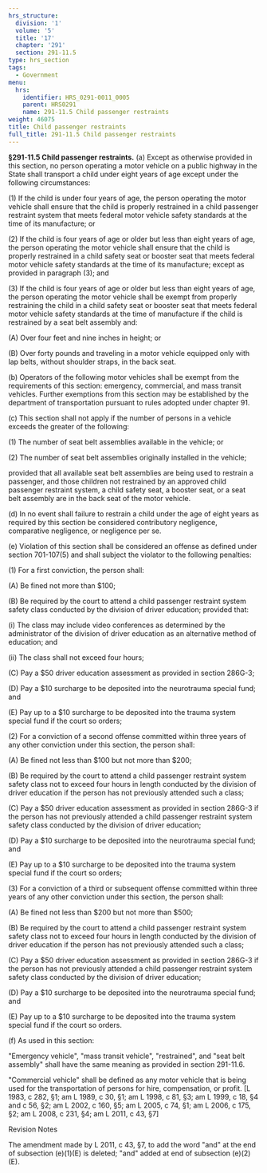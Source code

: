```yaml
---
hrs_structure:
  division: '1'
  volume: '5'
  title: '17'
  chapter: '291'
  section: 291-11.5
type: hrs_section
tags:
  - Government
menu:
  hrs:
    identifier: HRS_0291-0011_0005
    parent: HRS0291
    name: 291-11.5 Child passenger restraints
weight: 46075
title: Child passenger restraints
full_title: 291-11.5 Child passenger restraints
---
```

**§291**-**11.5 Child passenger restraints.** (a) Except as otherwise provided in this section, no person operating a motor vehicle on a public highway in the State shall transport a child under eight years of age except under the following circumstances:

(1) If the child is under four years of age, the person operating the motor vehicle shall ensure that the child is properly restrained in a child passenger restraint system that meets federal motor vehicle safety standards at the time of its manufacture; or

(2) If the child is four years of age or older but less than eight years of age, the person operating the motor vehicle shall ensure that the child is properly restrained in a child safety seat or booster seat that meets federal motor vehicle safety standards at the time of its manufacture; except as provided in paragraph (3); and

(3) If the child is four years of age or older but less than eight years of age, the person operating the motor vehicle shall be exempt from properly restraining the child in a child safety seat or booster seat that meets federal motor vehicle safety standards at the time of manufacture if the child is restrained by a seat belt assembly and:

(A) Over four feet and nine inches in height; or

(B) Over forty pounds and traveling in a motor vehicle equipped only with lap belts, without shoulder straps, in the back seat.

(b) Operators of the following motor vehicles shall be exempt from the requirements of this section: emergency, commercial, and mass transit vehicles. Further exemptions from this section may be established by the department of transportation pursuant to rules adopted under chapter 91.

(c) This section shall not apply if the number of persons in a vehicle exceeds the greater of the following:

(1) The number of seat belt assemblies available in the vehicle; or

(2) The number of seat belt assemblies originally installed in the vehicle;

provided that all available seat belt assemblies are being used to restrain a passenger, and those children not restrained by an approved child passenger restraint system, a child safety seat, a booster seat, or a seat belt assembly are in the back seat of the motor vehicle.

(d) In no event shall failure to restrain a child under the age of eight years as required by this section be considered contributory negligence, comparative negligence, or negligence per se.

(e) Violation of this section shall be considered an offense as defined under section 701-107(5) and shall subject the violator to the following penalties:

(1) For a first conviction, the person shall:

(A) Be fined not more than $100;

(B) Be required by the court to attend a child passenger restraint system safety class conducted by the division of driver education; provided that:

(i) The class may include video conferences as determined by the administrator of the division of driver education as an alternative method of education; and

(ii) The class shall not exceed four hours;

(C) Pay a $50 driver education assessment as provided in section 286G-3;

(D) Pay a $10 surcharge to be deposited into the neurotrauma special fund; and

(E) Pay up to a $10 surcharge to be deposited into the trauma system special fund if the court so orders;

(2) For a conviction of a second offense committed within three years of any other conviction under this section, the person shall:

(A) Be fined not less than $100 but not more than $200;

(B) Be required by the court to attend a child passenger restraint system safety class not to exceed four hours in length conducted by the division of driver education if the person has not previously attended such a class;

(C) Pay a $50 driver education assessment as provided in section 286G-3 if the person has not previously attended a child passenger restraint system safety class conducted by the division of driver education;

(D) Pay a $10 surcharge to be deposited into the neurotrauma special fund; and

(E) Pay up to a $10 surcharge to be deposited into the trauma system special fund if the court so orders;

(3) For a conviction of a third or subsequent offense committed within three years of any other conviction under this section, the person shall:

(A) Be fined not less than $200 but not more than $500;

(B) Be required by the court to attend a child passenger restraint system safety class not to exceed four hours in length conducted by the division of driver education if the person has not previously attended such a class;

(C) Pay a $50 driver education assessment as provided in section 286G-3 if the person has not previously attended a child passenger restraint system safety class conducted by the division of driver education;

(D) Pay a $10 surcharge to be deposited into the neurotrauma special fund; and

(E) Pay up to a $10 surcharge to be deposited into the trauma system special fund if the court so orders.

(f) As used in this section:

"Emergency vehicle", "mass transit vehicle", "restrained", and "seat belt assembly" shall have the same meaning as provided in section 291-11.6.

"Commercial vehicle" shall be defined as any motor vehicle that is being used for the transportation of persons for hire, compensation, or profit. [L 1983, c 282, §1; am L 1989, c 30, §1; am L 1998, c 81, §3; am L 1999, c 18, §4 and c 56, §2; am L 2002, c 160, §5; am L 2005, c 74, §1; am L 2006, c 175, §2; am L 2008, c 231, §4; am L 2011, c 43, §7]

Revision Notes

The amendment made by L 2011, c 43, §7, to add the word "and" at the end of subsection (e)(1)(E) is deleted; "and" added at end of subsection (e)(2)(E).